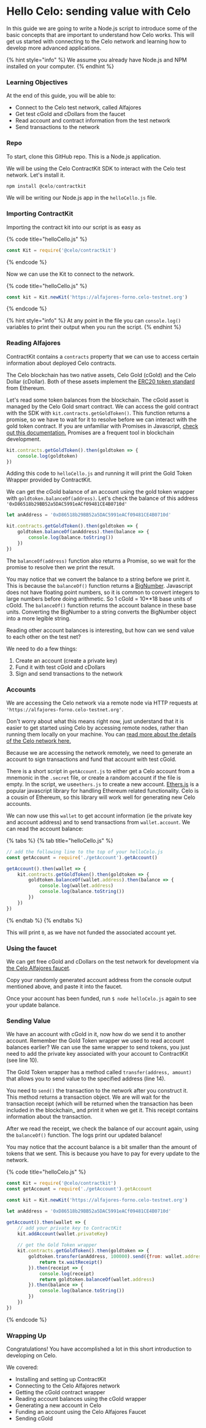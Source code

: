 # Hello Celo: sending value with Celo

In this guide we are going to write a Node.js script to introduce some of the basic concepts that are important to understand how Celo works. This will get us started with connecting to the Celo network and learning how to develop more advanced applications.

{% hint style="info" %}
 We assume you already have Node.js and NPM installed on your computer.
{% endhint %}

### Learning Objectives

At the end of this guide, you will be able to:

* Connect to the Celo test network, called Alfajores
* Get test cGold and cDollars from the faucet
* Read account and contract information from the test network
* Send transactions to the network

### Repo

To start, clone this GitHub repo. This is a Node.js application.

We will be using the Celo ContractKit SDK to interact with the Celo test network. Let's install it.

```javascript
npm install @celo/contractkit
```

We will be writing our Node.js app in the `helloCello.js` file. 

### Importing ContractKit

Importing the contract kit into our script is as easy as

{% code title="helloCello.js" %}
```javascript
const Kit = require('@celo/contractkit')
```
{% endcode %}

Now we can use the Kit to connect to the network.

{% code title="helloCello.js" %}
```javascript
const kit = Kit.newKit('https://alfajores-forno.celo-testnet.org')
```
{% endcode %}

{% hint style="info" %}
At any point in the file you can `console.log()` variables to print their output when you run the script.
{% endhint %}

### Reading Alfajores

ContractKit contains a `contracts` property that we can use to access certain information about deployed Celo contracts.

The Celo blockchain has two native assets, Celo Gold \(cGold\) and the Celo Dollar \(cDollar\). Both of these assets implement the [ERC20 token standard](https://eips.ethereum.org/EIPS/eip-20) from Ethereum.

Let's read some token balances from the blockchain. The cGold asset is managed by the Celo Gold smart contract. We can access the gold contract with the SDK with `kit.contracts.getGoldToken()`. This function returns a promise, so we have to wait for it to resolve before we can interact with the gold token contract. If you are unfamiliar with Promises in Javascript, [check out this documentation.](https://developer.mozilla.org/en-US/docs/Web/JavaScript/Reference/Global_Objects/Promise) Promises are a frequent tool in blockchain development.

```javascript
kit.contracts.getGoldToken().then(goldtoken => {
    console.log(goldtoken)
})
```

Adding this code to `helloCello.js` and running it will print the Gold Token Wrapper provided by ContractKit.

We can get the cGold balance of an account using the gold token wrapper with `goldtoken.balanceOf(address)`.  Let's check the balance of this address `'0xD86518b29BB52a5DAC5991eACf09481CE4B0710d'`

```javascript
let anAddress = '0xD86518b29BB52a5DAC5991eACf09481CE4B0710d'

kit.contracts.getGoldToken().then(goldtoken => { 
    goldtoken.balanceOf(anAddress).then(balance => {
        console.log(balance.toString())
    })
})
```

The `balanceOf(address)` function also returns a Promise, so we wait for the promise to resolve then we print the result. 

You may notice that we convert the balance to a string before we print it. This is because the `balanceOf()` function returns a [BigNumber](https://github.com/MikeMcl/bignumber.js/). Javascript does not have floating point numbers, so it is common to convert integers to large numbers before doing arithmetic. So 1 cGold = 10\*\*18 base units of cGold. The `balanceOf()` function returns the account balance in these base units. Converting the BigNumber to a string converts the BigNumber object into a more legible string.

Reading other account balances is interesting, but how can we send value to each other on the test net?

We need to do a few things:

1. Create an account \(create a private key\)
2. Fund it with test cGold and cDollars
3. Sign and send transactions to the network

### Accounts

We are accessing the Celo network via a remote node via HTTP requests at `'https://alfajores-forno.celo-testnet.org'`. 

Don't worry about what this means right now, just understand that it is easier to get started using Celo by accessing remote nodes, rather than running them locally on your machine. You can [read more about the details of the Celo network here.](overview.md#topology-of-a-celo-network)

Because we are accessing the network remotely, we need to generate an account to sign transactions and fund that account with test cGold.

There is a short script in `getAccount.js` to either get a Celo account from a mnemonic in the `.secret` file, or create a random account if the file is empty. In the script, we use`ethers.js` to create a new account. [Ethers.js](https://docs.ethers.io/ethers.js/html/index.html) is a popular javascript library for handling Ethereum related functionality. Celo is a cousin of Ethereum, so this library will work well for generating new Celo accounts.

We can now use this `wallet` to get account information \(ie the private key and account address\) and to send transactions from `wallet.account`. We can read the account balance:

{% tabs %}
{% tab title="helloCello.js" %}
```javascript
// add the following line to the top of your helloCelo.js
const getAccount = require('./getAccount').getAccount()

getAccount().then(wallet => {
    kit.contracts.getGoldToken().then(goldtoken => { 
        goldtoken.balanceOf(wallet.address).then(balance => {
            console.log(wallet.address)
            console.log(balance.toString())
        })
    })    
})
```
{% endtab %}
{% endtabs %}

This will print `0`, as we have not funded the associated account yet.

### Using the faucet

We can get free cGold and cDollars on the test network for development via [the Celo Alfajores faucet](https://celo.org/build/faucet).

Copy your randomly generated account address from the console output mentioned above, and paste it into the faucet. 

Once your account has been funded, run `$ node helloCelo.js` again to see your update balance.

### Sending Value

We have an account with cGold in it, now how do we send it to another account. Remember the Gold Token wrapper we used to read account balances earlier? We can use the same wrapper to send tokens, you just need to add the private key associated with your account to ContractKit \(see line 10\). 

The Gold Token wrapper has a method called `transfer(address, amount)` that allows you to send value to the specified address \(line 14\). 

You need to `send()` the transaction to the network after you construct it. This method returns a transaction object. We are will wait for the transaction receipt \(which will be returned when the transaction has been included in the blockchain\_ and print it when we get it. This receipt contains information about the transaction.

After we read the receipt, we check the balance of our account again, using the `balanceOf()` function. The logs print our updated balance!

You may notice that the account balance is a bit smaller than the amount of tokens that we sent. This is because you have to pay for every update to the network.

{% code title="helloCelo.js" %}
```javascript
const Kit = require('@celo/contractkit')
const getAccount = require('./getAccount').getAccount

const kit = Kit.newKit('https://alfajores-forno.celo-testnet.org')

let anAddress = '0xD86518b29BB52a5DAC5991eACf09481CE4B0710d'

getAccount().then(wallet => {
    // add your private key to ContractKit
    kit.addAccount(wallet.privateKey)
    
    // get the Gold Token wrapper
    kit.contracts.getGoldToken().then(goldtoken => { 
        goldtoken.transfer(anAddress, 100000).send({from: wallet.address}).then(tx => {
            return tx.waitReceipt()
        }).then(receipt => {
            console.log(receipt)
            return goldtoken.balanceOf(wallet.address)
        }).then(balance => {
            console.log(balance.toString())
        })
    })    
})
```
{% endcode %}

### Wrapping Up

Congratulations! You have accomplished a lot in this short introduction to developing on Celo. 

We covered:

* Installing and setting up ContractKit 
* Connecting to the Celo Alfajores network
* Getting the cGold contract wrapper
* Reading account balances using the cGold wrapper
* Generating a new account in Celo
* Funding an account using the Celo Alfajores Faucet
* Sending cGold




